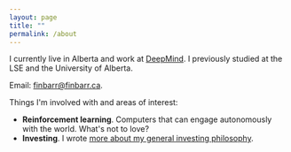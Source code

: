 ```yaml
---
layout: page
title: ""
permalink: /about
---
```


I currently live in Alberta and work at [DeepMind](www.deepmind.com). I previously studied at the LSE and the University of Alberta.

Email: [finbarr@finbarr.ca](mailto:finbarr+site@finbarr.ca).

Things I'm involved with and areas of interest:

- **Reinforcement learning**. Computers that can engage autonomously with the world. What's not to love? 
- **Investing**. I wrote [more about my general investing philosophy](/investing).

